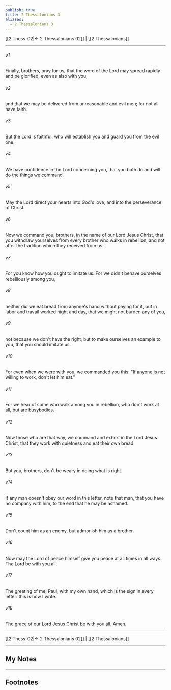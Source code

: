 ```yaml
---
publish: true
title: 2 Thessalonians 3
aliases:
  - 2 Thessalonians 3
---
```


[[2 Thess-02|← 2 Thessalonians 02]] | [[2 Thessalonians]]
***



###### v1 
Finally, brothers, pray for us, that the word of the Lord may spread rapidly and be glorified, even as also with you, 

###### v2 
and that we may be delivered from unreasonable and evil men; for not all have faith. 

###### v3 
But the Lord is faithful, who will establish you and guard you from the evil one. 

###### v4 
We have confidence in the Lord concerning you, that you both do and will do the things we command. 

###### v5 
May the Lord direct your hearts into God's love, and into the perseverance of Christ. 

###### v6 
Now we command you, brothers, in the name of our Lord Jesus Christ, that you withdraw yourselves from every brother who walks in rebellion, and not after the tradition which they received from us. 

###### v7 
For you know how you ought to imitate us. For we didn't behave ourselves rebelliously among you, 

###### v8 
neither did we eat bread from anyone's hand without paying for it, but in labor and travail worked night and day, that we might not burden any of you, 

###### v9 
not because we don't have the right, but to make ourselves an example to you, that you should imitate us. 

###### v10 
For even when we were with you, we commanded you this: "If anyone is not willing to work, don't let him eat." 

###### v11 
For we hear of some who walk among you in rebellion, who don't work at all, but are busybodies. 

###### v12 
Now those who are that way, we command and exhort in the Lord Jesus Christ, that they work with quietness and eat their own bread. 

###### v13 
But you, brothers, don't be weary in doing what is right. 

###### v14 
If any man doesn't obey our word in this letter, note that man, that you have no company with him, to the end that he may be ashamed. 

###### v15 
Don't count him as an enemy, but admonish him as a brother. 

###### v16 
Now may the Lord of peace himself give you peace at all times in all ways. The Lord be with you all. 

###### v17 
The greeting of me, Paul, with my own hand, which is the sign in every letter: this is how I write. 

###### v18 
The grace of our Lord Jesus Christ be with you all. Amen.

***
[[2 Thess-02|← 2 Thessalonians 02]] | [[2 Thessalonians]]

---
## My Notes

---
## Footnotes
